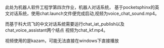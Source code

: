 此处为机器人软件工程学第四次作业，机器人对话系统，
基于pocketsphinx的英文对话系统，使用chat.launch文件便完成启动,视频为voice_chat_sound.mp4。

而基于科大讯飞的中文对话系统需要运行chat_iat_publish以及chat_voice_assistant两个结点
视频为chat_kf.mp4。

视频使用的是kazam，可能无法直接在windows下直接播放
